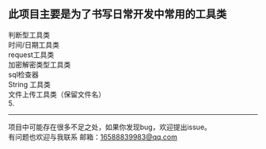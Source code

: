 此项目主要是为了书写日常开发中常用的工具类
--
判断型工具类<br/>
时间/日期工具类<br/>
request工具类<br/>
加密解密类型工具类<br/>
sql检查器<br/>
String 工具类<br/>
文件上传工具类（保留文件名）<br/>
5.<br/>



---



项目中可能存在很多不足之处，如果你发现bug，欢迎提出issue。<br/>
有问题也欢迎与我联系 邮箱：16588839983@qq.com